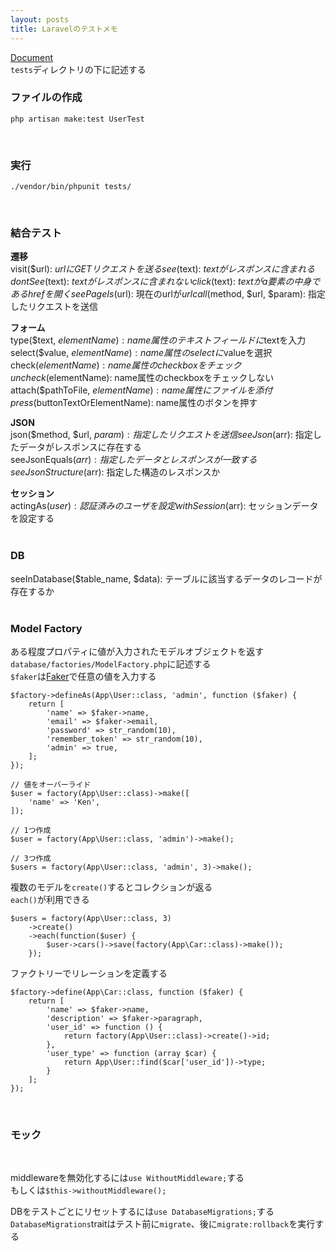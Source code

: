 ```yaml
---
layout: posts
title: Laravelのテストメモ 
---
```

[Document](https://laravel.com/docs/master/testing)  
`tests`ディレクトリの下に記述する  

### ファイルの作成

```
php artisan make:test UserTest
```
<br>

### 実行

```
./vendor/bin/phpunit tests/
```
<br>

### 結合テスト

**遷移**  
visit($url): $urlにGETリクエストを送る    
see($text): $textがレスポンスに含まれる  
dontSee($text): $textがレスポンスに含まれない  
click($text): $textがa要素の中身であるhrefを開く    
seePageIs($url): 現在のurlが$url  
call($method, $url, $param): 指定したリクエストを送信  

**フォーム**  
type($text, $elementName): name属性のテキストフィールドに$textを入力  
select($value, $elementName): name属性のselectに$valueを選択  
check($elementName): name属性のcheckboxをチェック  
uncheck($elementName): name属性のcheckboxをチェックしない    
attach($pathToFile, $elementName): name属性にファイルを添付   
press($buttonTextOrElementName): name属性のボタンを押す  

**JSON**  
json($method, $url, $param): 指定したリクエストを送信  
seeJson($arr): 指定したデータがレスポンスに存在する  
seeJsonEquals($arr): 指定したデータとレスポンスが一致する  
seeJsonStructure($arr): 指定した構造のレスポンスか  

**セッション**  
actingAs($user): 認証済みのユーザを設定  
withSession($arr): セッションデータを設定する  
<br>

### DB

seeInDatabase($table_name, $data): テーブルに該当するデータのレコードが存在するか  
<br>

### Model Factory

ある程度プロパティに値が入力されたモデルオブジェクトを返す  
`database/factories/ModelFactory.php`に記述する  
`$faker`は[Faker](https://github.com/fzaninotto/Faker)で任意の値を入力する  

```
$factory->defineAs(App\User::class, 'admin', function ($faker) {
    return [
        'name' => $faker->name,
        'email' => $faker->email,
        'password' => str_random(10),
        'remember_token' => str_random(10),
        'admin' => true,
    ];
});

// 値をオーバーライド
$user = factory(App\User::class)->make([
    'name' => 'Ken',
]);

// 1つ作成
$user = factory(App\User::class, 'admin')->make();

// 3つ作成
$users = factory(App\User::class, 'admin', 3)->make();
```

複数のモデルを`create()`するとコレクションが返る  
`each()`が利用できる  

```
$users = factory(App\User::class, 3)
    ->create()
    ->each(function($user) {
        $user->cars()->save(factory(App\Car::class)->make());
    });
```

ファクトリーでリレーションを定義する  

```
$factory->define(App\Car::class, function ($faker) {
    return [
        'name' => $faker->name,
        'description' => $faker->paragraph,
        'user_id' => function () {
            return factory(App\User::class)->create()->id;
        },
        'user_type' => function (array $car) {
            return App\User::find($car['user_id'])->type;
        }
    ];
});
```
<br>

### モック

<br>

middlewareを無効化するには`use WithoutMiddleware;`する  
もしくは`$this->withoutMiddleware();`  

DBをテストごとにリセットするには`use DatabaseMigrations;`する  
`DatabaseMigrations`traitはテスト前に`migrate`、後に`migrate:rollback`を実行する  
























